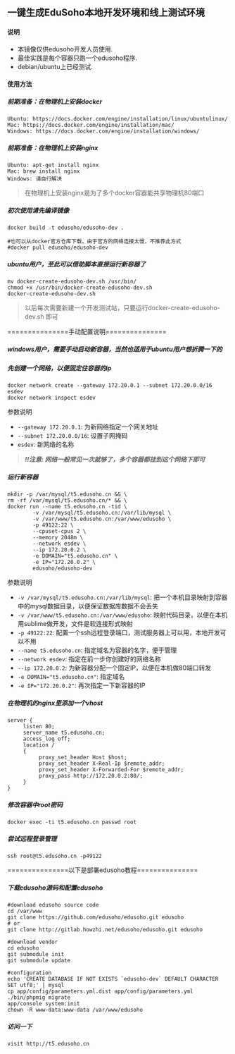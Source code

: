 ## 一键生成EduSoho本地开发环境和线上测试环境

#### 说明

* 本镜像仅供edusoho开发人员使用.
* 最佳实践是每个容器只跑一个edusoho程序.
* debian/ubuntu上已经测试.


#### 使用方法

##### 前期准备：在物理机上安装docker
```
Ubuntu: https://docs.docker.com/engine/installation/linux/ubuntulinux/
Mac: https://docs.docker.com/engine/installation/mac/
Windows: https://docs.docker.com/engine/installation/windows/
```

##### 前期准备：在物理机上安装nginx
```
Ubuntu: apt-get install nginx
Mac: brew install nginx
Windows: 请自行解决
```

>在物理机上安装nginx是为了多个docker容器能共享物理机80端口

##### 初次使用请先编译镜像

```
docker build -t edusoho/edusoho-dev .
```

```
#也可以从docker官方仓库下载，由于官方的网络连接太慢，不推荐此方式
#docker pull edusoho/edusoho-dev
```

##### ubuntu用户，至此可以借助脚本直接运行新容器了

```shell
mv docker-create-edusoho-dev.sh /usr/bin/
chmod +x /usr/bin/docker-create-edusoho-dev.sh
docker-create-edusoho-dev.sh
```

>以后每次需要新建一个开发测试站，只要运行docker-create-edusoho-dev.sh
即可

===============手动配置说明===============

##### windows用户，需要手动启动新容器，当然也适用于ubuntu用户想折腾一下的

##### 先创建一个网络，以便固定住容器的ip

```shell
docker network create --gateway 172.20.0.1 --subnet 172.20.0.0/16 esdev
docker network inspect esdev
```

参数说明

* `--gateway 172.20.0.1`: 为新网络指定一个网关地址
* `--subnet 172.20.0.0/16`: 设置子网掩码
* `esdev`: 新网络的名称

> ***!!注意: 网络一般常见一次就够了，多个容器都挂到这个网络下即可***

##### 运行新容器

```shell
mkdir -p /var/mysql/t5.edusoho.cn && \
rm -rf /var/mysql/t5.edusoho.cn/* && \
docker run --name t5.edusoho.cn -tid \
        -v /var/mysql/t5.edusoho.cn:/var/lib/mysql \
        -v /var/www/t5.edusoho.cn:/var/www/edusoho \
        -p 49122:22 \
        --cpuset-cpus 2 \
        --memory 2048m \
        --network esdev \
        --ip 172.20.0.2 \
        -e DOMAIN="t5.edusoho.cn" \
        -e IP="172.20.0.2" \
        edusoho/edusoho-dev
```

参数说明

* `-v /var/mysql/t5.edusoho.cn:/var/lib/mysql`: 把一个本机目录映射到容器中的mysql数据目录，以便保证数据库数据不会丢失
* `-v /var/www/t5.edusoho.cn:/var/www/edusoho`: 映射代码目录，以便在本机用sublime做开发，文件是软连接形式映射
* `-p 49122:22`: 配置一个ssh远程登录端口，测试服务器上可以用，本地开发可以不用
* `--name t5.edusoho.cn`: 指定域名为容器的名字，便于管理
* `--network esdev`: 指定在前一步你创建好的网络名称
* `--ip 172.20.0.2`: 为新容器分配一个固定IP，以便在本机做80端口转发
* `-e DOMAIN="t5.edusoho.cn"`: 指定域名
* `-e IP="172.20.0.2"`: 再次指定一下新容器的IP

##### 在物理机的nginx里添加一个vhost

```
server {
     listen 80;
     server_name t5.edusoho.cn;
     access_log off;
     location /
     {
          proxy_set_header Host $host;
          proxy_set_header X-Real-Ip $remote_addr;
          proxy_set_header X-Forwarded-For $remote_addr;
          proxy_pass http://172.20.0.2:80/;
     }
}
```

##### 修改容器中root密码

```shell
docker exec -ti t5.edusoho.cn passwd root
```

##### 尝试远程登录管理

```shell
ssh root@t5.edusoho.cn -p49122
```

===============以下是部署edusoho教程===============

##### 下载edusoho源码和配置edusoho

```shell
#download edusoho source code
cd /var/www
git clone https://github.com/edusoho/edusoho.git edusoho
# or
git clone http://gitlab.howzhi.net/edusoho/edusoho.git edusoho

#download vendor
cd edusoho
git submodule init
git submodule update

#configuration
echo 'CREATE DATABASE IF NOT EXISTS `edusoho-dev` DEFAULT CHARACTER SET utf8;' | mysql
cp app/config/parameters.yml.dist app/config/parameters.yml
./bin/phpmig migrate
app/console system:init
chown -R www-data:www-data /var/www/edusoho
```

##### 访问一下

```
visit http://t5.edusoho.cn
```